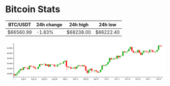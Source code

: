 # Bitcoin Stats

BTC/USDT|24h change|24h high|24h low|
|---|---|---|---|
|$66560.99|-1.83%|$68238.00|$66222.40|

<img src="./chart.svg">
